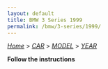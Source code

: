 ```yaml
---
layout: default
title: BMW 3 Series 1999
permalink: /bmw/3-series/1999/
---
```

[*Home*](/) > [*CAR*](/car/) > [*MODEL*](/car/model/) > [*YEAR*](/car/model/year/)

**Follow the instructions**